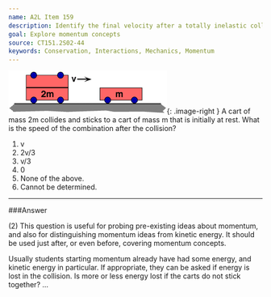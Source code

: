 ```yaml
---
name: A2L Item 159
description: Identify the final velocity after a totally inelastic collision.
goal: Explore momentum concepts
source: CT151.2S02-44
keywords: Conservation, Interactions, Mechanics, Momentum
---
```


![Item159_fig1.gif](../images/Item159_fig1.gif){: .image-right } A cart
of mass 2m collides and sticks to a cart of mass m that is initially at
rest. What is the speed of the combination after the collision?

1. v
2. 2v/3
3. v/3
4. 0
5. None of the above.
6. Cannot be determined.


<hr/>

###Answer 

(2) This question is useful for probing pre-existing ideas about
momentum, and also for distinguishing momentum ideas from kinetic
energy. It should be used just after, or even before, covering momentum
concepts.

Usually students starting momentum already have had some energy, and
kinetic energy in particular. If appropriate, they can be asked if
energy is lost in the collision. Is more or less energy lost if the
carts do not stick together?
...
